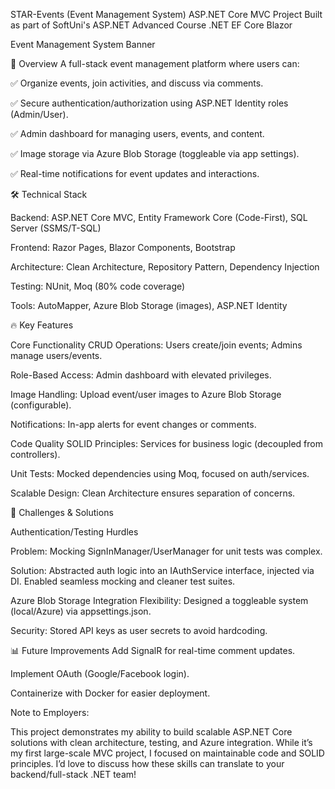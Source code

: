STAR-Events (Event Management System)
ASP.NET Core MVC Project
Built as part of SoftUni's ASP.NET Advanced Course
.NET EF Core Blazor

Event Management System Banner

📌 Overview
A full-stack event management platform where users can:

✅ Organize events, join activities, and discuss via comments.

✅ Secure authentication/authorization using ASP.NET Identity roles (Admin/User).

✅ Admin dashboard for managing users, events, and content.

✅ Image storage via Azure Blob Storage (toggleable via app settings).

✅ Real-time notifications for event updates and interactions.


🛠️ Technical Stack

Backend: ASP.NET Core MVC, Entity Framework Core (Code-First), SQL Server (SSMS/T-SQL)

Frontend: Razor Pages, Blazor Components, Bootstrap

Architecture: Clean Architecture, Repository Pattern, Dependency Injection

Testing: NUnit, Moq (80% code coverage)

Tools: AutoMapper, Azure Blob Storage (images), ASP.NET Identity


🔥 Key Features

Core Functionality
CRUD Operations: Users create/join events; Admins manage users/events.

Role-Based Access: Admin dashboard with elevated privileges.

Image Handling: Upload event/user images to Azure Blob Storage (configurable).

Notifications: In-app alerts for event changes or comments.

Code Quality
SOLID Principles: Services for business logic (decoupled from controllers).

Unit Tests: Mocked dependencies using Moq, focused on auth/services.

Scalable Design: Clean Architecture ensures separation of concerns.

🧠 Challenges & Solutions

Authentication/Testing Hurdles

Problem: Mocking SignInManager/UserManager for unit tests was complex.

Solution: Abstracted auth logic into an IAuthService interface, injected via DI. Enabled seamless mocking and cleaner test suites.

Azure Blob Storage Integration
Flexibility: Designed a toggleable system (local/Azure) via appsettings.json.

Security: Stored API keys as user secrets to avoid hardcoding.

📊 Future Improvements
Add SignalR for real-time comment updates.

Implement OAuth (Google/Facebook login).

Containerize with Docker for easier deployment.

Note to Employers:

This project demonstrates my ability to build scalable ASP.NET Core solutions with clean architecture, testing, and Azure integration. While it’s my first large-scale MVC project, I focused on maintainable code and SOLID principles. I’d love to discuss how these skills can translate to your backend/full-stack .NET team!

